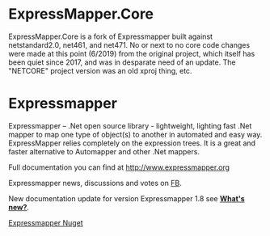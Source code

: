 # ExpressMapper.Core 

ExpressMapper.Core is a fork of Expressmapper built against netstandard2.0, net461, and net471. No or next to no core code changes were made at this point (6/2019) from the original project, which itself has been quiet since 2017, and was in desparate need of an update. The "NETCORE" project version was an old xproj thing, etc.

# Expressmapper

Expressmapper – .Net open source library - lightweight, lighting fast .Net mapper to map one type of object(s) to another in automated and easy way. ExpressMapper relies completely on the expression trees. It is a great and faster alternative to Automapper and other .Net mappers.

Full documentation you can find at <a href="http://www.expressmapper.org">http://www.expressmapper.org</a>

Expressmapper news, discussions and votes on <a href="https://www.facebook.com/expressmapper/">FB</a>.

New documentation update for version Expressmapper 1.8 see <a href="http://www.expressmapper.org/#plans"><strong>What's new?</strong></a>.

<a href="https://www.nuget.org/packages/Expressmapper" target="_blank">Expressmapper Nuget</a>
